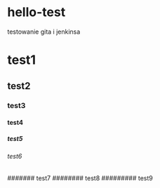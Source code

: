 # hello-test
testowanie gita i jenkinsa
# test1
## test2
### test3
#### test4
##### test5
###### test6
####### test7
######## test8
######### test9

